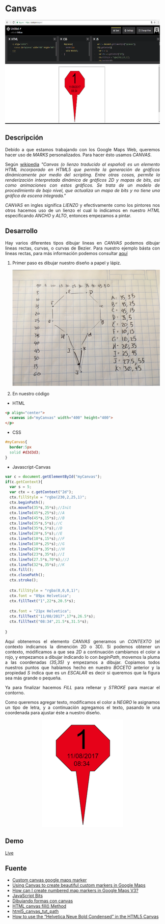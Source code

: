 Canvas 
=====

<p align="center">
	<img src="https://github.com/ginppian/Javascript-Canvas/blob/master/imgs/img1.png" width="681" height="340">
</p>

## Descripción

<p align="justify">
	Debído a que estamos trabajando con los Google Maps Web, queremos hacer uso de <i>MARKS</i> personalizados. Para hacer ésto usamos <i>CANVAS</i>.
</p>

<p align="justify">
	Según <a href="https://es.wikipedia.org/wiki/Canvas_(HTML)">wikipedia</a> <i>"Canvas (o lienzo traducido al español) es un elemento HTML incorporado en HTML5 que permite la generación de gráficos dinámicamente por medio del scripting. Entre otras cosas, permite la renderización interpretada dinámica de gráficos 2D y mapas de bits, asi como animaciones con estos gráficos. Se trata de un modelo de procedimiento de bajo nivel, que actualiza un mapa de bits y no tiene una gráfica de escena integrada."</i>
</p>

<p align="justify">
	<i>CANVAS</i> en ingles significa <i>LIENZO</i> y efectivamente como los pintores nos otros hacemos uso de un lienzo el cual lo indicamos en nuestro <i>HTML</i> especificando <i>ANCHO</i> y <i>ALTO</i>, entonces empezamos a pintar.
</p>

## Desarrollo

<p align="justify">
	Hay varios diferentes tipos dibujar lineas en <i>CANVAS</i> podemos dibujar lineas rectas, curvas, o curvas de Bezier. Para nuestro ejemplo básta con lineas rectas, para más información podemos consultar <a href="https://developer.mozilla.org/es/docs/Web/Guide/HTML/Canvas_tutorial/Dibujando_formas">aquí</a>
</p>

<ol>
	<li>
		Primer paso es dibujar nuestro diseño a papel y lápiz.
		<p align="center">
			<img src="https://github.com/ginppian/Javascript-Canvas/blob/master/imgs/img2.jpg" width="504" height="378">
		</p>
	</li>
	<li>
		En nuestro código
	</li>
</ol>

* HTML

```html
<p align="center">
  <canvas id="myCanvas" width="400" height="400">
</p>
```

* CSS

```css
#myCanvas{
  border:5px
  solid #d3d3d3;
}
```

* Javascript-Canvas

```javascript
var c = document.getElementById("myCanvas");
if(c.getContext){
  var s = 5;
  var ctx = c.getContext("2d");
  ctx.fillStyle = "rgba(230,2,25,1)";
  ctx.beginPath();
  ctx.moveTo(35*s,35*s);//Init
  ctx.lineTo(45*s,25*s);//A
  ctx.lineTo(45*s,15*s);//B 
  ctx.lineTo(35*s,5*s);//C 
  ctx.lineTo(35*s,5*s);//D
  ctx.lineTo(20*s,5*s);//E 
  ctx.lineTo(10*s,15*s);//F 
  ctx.lineTo(10*s,25*s);//G
  ctx.lineTo(20*s,35*s);//H 
  ctx.lineTo(23*s,35*s);//I 
  ctx.lineTo(27.5*s,70*s);//J
  ctx.lineTo(32*s,35*s);//K 
  ctx.fill(); 
  ctx.closePath();
  ctx.stroke();
  
  ctx.fillStyle = "rgba(0,0,0,1)";
  ctx.font = "89px Helvetica";
  ctx.fillText("1",22*s,20.5*s);
  
  ctx.font = "21px Helvetica";
  ctx.fillText("11/08/2017",17*s,26.5*s);
  ctx.fillText("08:34",21.5*s,31.5*s);
  
}
```

<p align="justify">
	Aquí obtenemos el elemento <i>CANVAS</i> generamos un <i>CONTEXTO</i> (el contexto indicamos la dimención 2D o 3D). Si podemos obtener un contexto, módificamos a que sea <i>2D</i> a continuación cambiamos el color a rojo, y empezamos a dibujar indicando lo con <i>beginPath</i>, movemos la pluma a las coordenadas <i>(35,35)</i> y empezamos a dibujar. Copiamos todos nuestros puntos que habíamos hecho en nuestro <i>BOCETO</i> anterior y la propiedad <i>S</i> indica que es un <i>ESCALAR</i> es decir si queremos que la figura sea más grande o pequeña.
</p>

<p align="justify">Ya para finalizar hacemos <i>FILL</i> para rellenar y <i>STROKE</i> para marcar el contorno.</p>
<p align="justify">Como queremos agregar texto, modificamos el color a <i>NEGRO</i> le asignamos un tipo de letra, y a continuación agregamos el texto, pasando le una coordenada para ajustar éste a nuestro diseño.</p>

<p align="center">
	<img src="https://github.com/ginppian/Javascript-Canvas/blob/master/imgs/img3.png" width="263" height="351">
</p>


## Demo

<a href="https://codepen.io/guitarrkurt/pen/YxENmE">Live</a>

## Fuente

* <a href="https://gist.github.com/viktorkelemen/1451945/cb94c2aa2d24d60209a896506c438f8e754d08dd">Custom canvas google maps marker</a>
* <a href="https://paul.kinlan.me/using-canvas-to-create-beautiful-custom-marke/">Using Canvas to create beautiful custom markers in Google Maps</a>
* <a href="https://stackoverflow.com/questions/2436484/how-can-i-create-numbered-map-markers-in-google-maps-v3">How can I create numbered map markers in Google Maps V3?</a>
* <a href="http://js-bits.blogspot.mx/2010/07/canvas-rounded-corner-rectangles.html">JavaScript Bits</a>
* <a href="https://developer.mozilla.org/es/docs/Web/Guide/HTML/Canvas_tutorial/Dibujando_formas">Dibujando formas con canvas</a>
* <a href="https://www.w3schools.com/tags/canvas_fill.asp">HTML canvas fill() Method</a>
* <a href="https://www.w3schools.com/html/tryit.asp?filename=tryhtml5_canvas_tut_path">html5_canvas_tut_path</a>
* <a href="https://stackoverflow.com/questions/12449904/how-to-use-the-helvetica-neue-bold-condensed-in-the-html5-canvas">How to use the “Helvetica Neue Bold Condensed” in the HTML5 Canvas</a>


